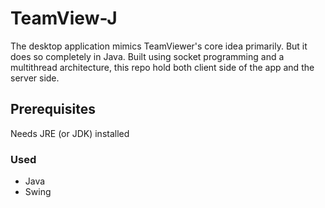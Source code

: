 # TeamView-J

The desktop application mimics TeamViewer's core idea primarily. But it does so completely in Java. Built using socket programming and a multithread architecture, this repo hold both client side of the app and the server side. 

## Prerequisites

Needs JRE (or JDK) installed

### Used

* Java
* Swing

